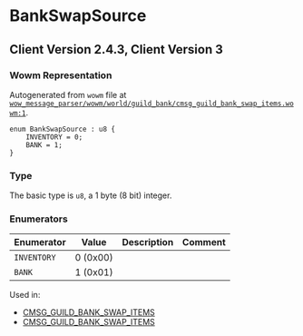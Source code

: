 # BankSwapSource

## Client Version 2.4.3, Client Version 3

### Wowm Representation

Autogenerated from `wowm` file at [`wow_message_parser/wowm/world/guild_bank/cmsg_guild_bank_swap_items.wowm:1`](https://github.com/gtker/wow_messages/tree/main/wow_message_parser/wowm/world/guild_bank/cmsg_guild_bank_swap_items.wowm#L1).

```rust,ignore
enum BankSwapSource : u8 {
    INVENTORY = 0;
    BANK = 1;
}
```
### Type
The basic type is `u8`, a 1 byte (8 bit) integer.
### Enumerators
| Enumerator | Value  | Description | Comment |
| --------- | -------- | ----------- | ------- |
| `INVENTORY` | 0 (0x00) |  |  |
| `BANK` | 1 (0x01) |  |  |

Used in:
* [CMSG_GUILD_BANK_SWAP_ITEMS](cmsg_guild_bank_swap_items.md)
* [CMSG_GUILD_BANK_SWAP_ITEMS](cmsg_guild_bank_swap_items.md)


